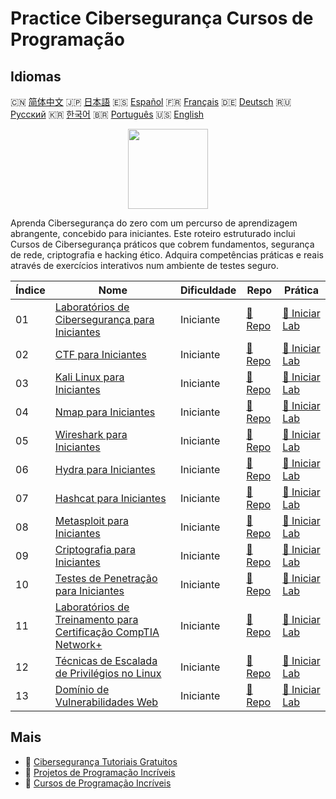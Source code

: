 # Practice Cibersegurança Cursos de Programação

## Idiomas

🇨🇳 [简体中文](README_zh.md) 🇯🇵 [日本語](README_ja.md) 🇪🇸 [Español](README_es.md) 🇫🇷 [Français](README_fr.md) 🇩🇪 [Deutsch](README_de.md) 🇷🇺 [Русский](README_ru.md) 🇰🇷 [한국어](README_ko.md) 🇧🇷 [Português](README_pt.md) 🇺🇸 [English](README.md) 

<div align="center">
<img width="128px" src="https://file.labex.io/path/Xke24vJbuOBk.png">
</div>

Aprenda Cibersegurança do zero com um percurso de aprendizagem abrangente, concebido para iniciantes. Este roteiro estruturado inclui Cursos de Cibersegurança práticos que cobrem fundamentos, segurança de rede, criptografia e hacking ético. Adquira competências práticas e reais através de exercícios interativos num ambiente de testes seguro.

|   Índice | Nome                                                                                                                             | Dificuldade   | Repo                                                                              | Prática                                                                                |
|----------|----------------------------------------------------------------------------------------------------------------------------------|---------------|-----------------------------------------------------------------------------------|----------------------------------------------------------------------------------------|
|       01 | [Laboratórios de Cibersegurança para Iniciantes](https://labex.io/pt/courses/cybersecurity-labs-for-beginners)                   | Iniciante     | [🔗 Repo](https://github.com/labex-labs/cybersecurity-labs-for-beginners)         | [🚀 Iniciar Lab](https://labex.io/pt/courses/cybersecurity-labs-for-beginners)         |
|       02 | [CTF para Iniciantes](https://labex.io/pt/courses/ctf-for-beginners)                                                             | Iniciante     | [🔗 Repo](https://github.com/labex-labs/ctf-for-beginners)                        | [🚀 Iniciar Lab](https://labex.io/pt/courses/ctf-for-beginners)                        |
|       03 | [Kali Linux para Iniciantes](https://labex.io/pt/courses/kali-linux-for-beginners)                                               | Iniciante     | [🔗 Repo](https://github.com/labex-labs/kali-linux-for-beginners)                 | [🚀 Iniciar Lab](https://labex.io/pt/courses/kali-linux-for-beginners)                 |
|       04 | [Nmap para Iniciantes](https://labex.io/pt/courses/nmap-for-beginners)                                                           | Iniciante     | [🔗 Repo](https://github.com/labex-labs/nmap-for-beginners)                       | [🚀 Iniciar Lab](https://labex.io/pt/courses/nmap-for-beginners)                       |
|       05 | [Wireshark para Iniciantes](https://labex.io/pt/courses/wireshark-for-beginners)                                                 | Iniciante     | [🔗 Repo](https://github.com/labex-labs/wireshark-for-beginners)                  | [🚀 Iniciar Lab](https://labex.io/pt/courses/wireshark-for-beginners)                  |
|       06 | [Hydra para Iniciantes](https://labex.io/pt/courses/hydra-for-beginners)                                                         | Iniciante     | [🔗 Repo](https://github.com/labex-labs/hydra-for-beginners)                      | [🚀 Iniciar Lab](https://labex.io/pt/courses/hydra-for-beginners)                      |
|       07 | [Hashcat para Iniciantes](https://labex.io/pt/courses/hashcat-for-beginners)                                                     | Iniciante     | [🔗 Repo](https://github.com/labex-labs/hashcat-for-beginners)                    | [🚀 Iniciar Lab](https://labex.io/pt/courses/hashcat-for-beginners)                    |
|       08 | [Metasploit para Iniciantes](https://labex.io/pt/courses/metasploit-for-beginners)                                               | Iniciante     | [🔗 Repo](https://github.com/labex-labs/metasploit-for-beginners)                 | [🚀 Iniciar Lab](https://labex.io/pt/courses/metasploit-for-beginners)                 |
|       09 | [Criptografia para Iniciantes](https://labex.io/pt/courses/cryptography-for-beginners)                                           | Iniciante     | [🔗 Repo](https://github.com/labex-labs/cryptography-for-beginners)               | [🚀 Iniciar Lab](https://labex.io/pt/courses/cryptography-for-beginners)               |
|       10 | [Testes de Penetração para Iniciantes](https://labex.io/pt/courses/penetration-testing-for-beginners)                            | Iniciante     | [🔗 Repo](https://github.com/labex-labs/penetration-testing-for-beginners)        | [🚀 Iniciar Lab](https://labex.io/pt/courses/penetration-testing-for-beginners)        |
|       11 | [Laboratórios de Treinamento para Certificação CompTIA Network+](https://labex.io/pt/courses/comptia-network-plus-training-labs) | Iniciante     | [🔗 Repo](https://github.com/labex-labs/comptia-network-plus-training-labs)       | [🚀 Iniciar Lab](https://labex.io/pt/courses/comptia-network-plus-training-labs)       |
|       12 | [Técnicas de Escalada de Privilégios no Linux](https://labex.io/pt/courses/privilege-escalation-techniques-on-linux)             | Iniciante     | [🔗 Repo](https://github.com/labex-labs/privilege-escalation-techniques-on-linux) | [🚀 Iniciar Lab](https://labex.io/pt/courses/privilege-escalation-techniques-on-linux) |
|       13 | [Domínio de Vulnerabilidades Web](https://labex.io/pt/courses/web-vulnerability-mastery)                                         | Iniciante     | [🔗 Repo](https://github.com/labex-labs/web-vulnerability-mastery)                | [🚀 Iniciar Lab](https://labex.io/pt/courses/web-vulnerability-mastery)                |

## Mais

- 🔗 [Cibersegurança Tutoriais Gratuitos](https://github.com/labex-labs/cybersecurity-free-tutorials)
- 🔗 [Projetos de Programação Incríveis](https://github.com/labex-labs/awesome-programming-projects)
- 🔗 [Cursos de Programação Incríveis](https://github.com/labex-labs/awesome-programming-courses)

